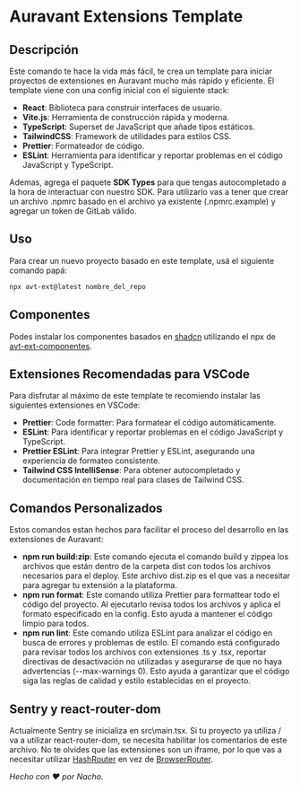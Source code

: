 # Auravant Extensions Template

## Descripción

Este comando te hace la vida más fácil, te crea un template para iniciar proyectos de extensiones en Auravant mucho más rápido y eficiente. El template viene con una config inicial con el siguiente stack:

- **React**: Biblioteca para construir interfaces de usuario.
- **Vite.js**: Herramienta de construcción rápida y moderna.
- **TypeScript**: Superset de JavaScript que añade tipos estáticos.
- **TailwindCSS**: Framework de utilidades para estilos CSS.
- **Prettier**: Formateador de código.
- **ESLint**: Herramienta para identificar y reportar problemas en el código JavaScript y TypeScript.

Ademas, agrega el paquete **SDK Types** para que tengas autocompletado a la hora de interactuar con nuestro SDK. Para utilizarlo vas a tener que crear un archivo .npmrc basado en el archivo ya existente (.npmrc.example) y agregar un token de GitLab válido.

## Uso

Para crear un nuevo proyecto basado en este template, usá el siguiente comando papá:

```bash
npx avt-ext@latest nombre_del_repo
```

## Componentes

Podes instalar los componentes basados en [shadcn](https://ui.shadcn.com/) utilizando el npx de [avt-ext-componentes](https://www.npmjs.com/package/avt-ext-components).

## Extensiones Recomendadas para VSCode

Para disfrutar al máximo de este template te recomiendo instalar las siguientes extensiones en VSCode:

- **Prettier**: Code formatter: Para formatear el código automáticamente.
- **ESLint**: Para identificar y reportar problemas en el código JavaScript y TypeScript.
- **Prettier ESLint**: Para integrar Prettier y ESLint, asegurando una experiencia de formateo consistente.
- **Tailwind CSS IntelliSense**: Para obtener autocompletado y documentación en tiempo real para clases de Tailwind CSS.

## Comandos Personalizados

Estos comandos estan hechos para facilitar el proceso del desarrollo en las extensiones de Auravant:

- **npm run build:zip**: Este comando ejecuta el comando build y zippea los archivos que están dentro de la carpeta dist con todos los archivos necesarios para el deploy. Este archivo dist.zip es el que vas a necesitar para agregar tu extensión a la plataforma.
- **npm run format**: Este comando utiliza Prettier para formattear todo el código del proyecto. Al ejecutarlo revisa todos los archivos y aplica el formato especificado en la config. Esto ayuda a mantener el código limpio para todos.
- **npm run lint**: Este comando utiliza ESLint para analizar el código en busca de errores y problemas de estilo. El comando está configurado para revisar todos los archivos con extensiones .ts y .tsx, reportar directivas de desactivación no utilizadas y asegurarse de que no haya advertencias (--max-warnings 0). Esto ayuda a garantizar que el código siga las reglas de calidad y estilo establecidas en el proyecto.

## Sentry y react-router-dom

Actualmente Sentry se inicializa en src\main.tsx. Si tu proyecto ya utiliza / va a utilizar react-router-dom, se necesita habilitar los comentarios de este archivo. No te olvides que las extensiones son un iframe, por lo que vas a necesitar utilizar [HashRouter](https://reactrouter.com/en/main/router-components/hash-router) en vez de [BrowserRouter](https://reactrouter.com/en/main/router-components/browser-router).

_Hecho con ❤️ por Nacho._